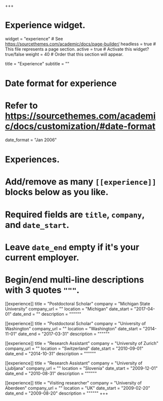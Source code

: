 +++
# Experience widget.
widget = "experience"  # See https://sourcethemes.com/academic/docs/page-builder/
headless = true  # This file represents a page section.
active = true  # Activate this widget? true/false
weight = 40  # Order that this section will appear.

title = "Experience"
subtitle = ""

# Date format for experience
#   Refer to https://sourcethemes.com/academic/docs/customization/#date-format
date_format = "Jan 2006"

# Experiences.
#   Add/remove as many `[[experience]]` blocks below as you like.
#   Required fields are `title`, `company`, and `date_start`.
#   Leave `date_end` empty if it's your current employer.
#   Begin/end multi-line descriptions with 3 quotes `"""`.
[[experience]]
  title = "Postdoctoral Scholar"
  company = "Michigan State University"
  company_url = ""
  location = "Michigan"
  date_start = "2017-04-01"
  date_end = ""
  description = """"""

[[experience]]
  title = "Postdoctoral Scholar"
  company = "University of Washington"
  company_url = ""
  location = "Washington"
  date_start = "2014-11-01"
  date_end = "2017-03-31"
  description = """"""

[[experience]]
  title = "Research Assistant"
  company = "University of Zurich"
  company_url = ""
  location = "Switzerland"
  date_start = "2010-09-01"
  date_end = "2014-10-31"
  description = """"""

[[experience]]
  title = "Research Assistant"
  company = "University of Ljubljana"
  company_url = ""
  location = "Slovenia"
  date_start = "2009-12-01"
  date_end = "2010-08-31"
  description = """"""
  
[[experience]]
  title = "Visiting researcher"
  company = "University of Aberdeen"
  company_url = ""
  location = "UK"
  date_start = "2009-02-20"
  date_end = "2009-08-20"
  description = """"""
+++
